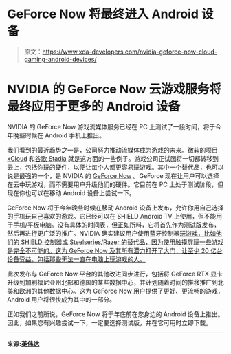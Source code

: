 # GeForce Now 将最终进入 Android 设备

> 原文：<https://www.xda-developers.com/nvidia-geforce-now-cloud-gaming-android-devices/>

# NVIDIA 的 GeForce Now 云游戏服务将最终应用于更多的 Android 设备

NVIDIA 的 GeForce Now 游戏流媒体服务已经在 PC 上测试了一段时间，将于今年晚些时候在 Android 手机上推出。

我们看到的最近趋势之一是，公司努力推动流媒体成为游戏的未来。微软的[项目 xCloud](https://www.xda-developers.com/microsoft-mini-xbox-for-xcloud-game-streaming/) 和[谷歌 Stadia](https://www.xda-developers.com/google-stadia-games-pricing-availability/) 就是这方面的一些例子。游戏公司正试图将一切都转移到云上，包括你玩的硬件，以便让每个人都更容易玩游戏。其中一个替代品，也可以说是最强的一个，是 NVIDIA 的 [GeForce Now](https://www.xda-developers.com/nvidia-shield-tv-pc-mac-geforce-now-beta-program/) 。GeForce 现在让用户可以选择在云中玩游戏，而不需要用户升级他们的硬件。它目前在 PC 上处于测试阶段，但现在你也可以在移动 Android 设备上尝试一下。

GeForce Now 将于今年晚些时候在移动 Android 设备上发布，允许你用自己选择的手机玩自己喜欢的游戏。它已经可以在 SHIELD Android TV 上使用，但不能用于手机/平板电脑。没有具体的时间表，但正如所料，它将首先作为测试版发布，然后再进行更广泛的推广。NVIDIA 确实建议用户使用蓝牙控制器[玩游戏，比如他们的 SHIELD 控制器或 Steelseries/Razer 的替代品，因为使用触摸屏玩一些游戏是完全不可能的。这为 GeForce Now 及其所有潜力打开了大门，让至少 20 亿台设备受益，包括那些无法一直在电脑上玩游戏的人。](https://www.xda-developers.com/best-android-game-controllers/)

此次发布与 GeForce Now 平台的其他改进同步进行，包括将 GeForce RTX 显卡升级到加利福尼亚州北部和德国的某些数据中心，并计划随着时间的推移推广到北美和欧洲的其他数据中心。这为 GeForce Now 用户提供了更好、更流畅的游戏，Android 用户将很快成为其中的一部分。

正如我们之前所说，GeForce Now 将于年底前在您身边的 Android 设备上推出。因此，如果您有兴趣尝试一下，一定要选择测试版，并在它可用时立即下载。

* * *

**来源:[英伟达](https://blogs.nvidia.com/blog/2019/08/19/geforce-now-pc-gaming/)**